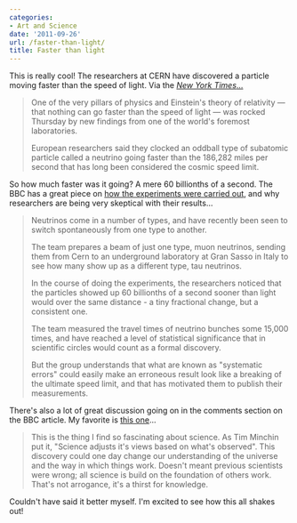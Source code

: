 ```yaml
---
categories:
- Art and Science
date: '2011-09-26'
url: /faster-than-light/
title: Faster than light
---
```


This is really cool! The researchers at CERN have discovered a particle moving faster than the speed of light. Via the <a href="http://www.nytimes.com/aponline/2011/09/22/world/europe/AP-EU-Breaking-Light-Speed.html"><em>New York Times</em>...</a>

<blockquote>One of the very pillars of physics and Einstein's theory of relativity — that nothing can go faster than the speed of light — was rocked Thursday by new findings from one of the world's foremost laboratories.

European researchers said they clocked an oddball type of subatomic particle called a neutrino going faster than the 186,282 miles per second that has long been considered the cosmic speed limit.</blockquote>

So how much faster was it going? A mere 60 billionths of a second. The BBC has a great piece on <a href="http://www.bbc.co.uk/news/science-environment-15017484">how the experiments were carried out</a>, and why researchers are being very skeptical with their results...

<blockquote>Neutrinos come in a number of types, and have recently been seen to switch spontaneously from one type to another.

The team prepares a beam of just one type, muon neutrinos, sending them from Cern to an underground laboratory at Gran Sasso in Italy to see how many show up as a different type, tau neutrinos.

In the course of doing the experiments, the researchers noticed that the particles showed up 60 billionths of a second sooner than light would over the same distance - a tiny fractional change, but a consistent one.

The team measured the travel times of neutrino bunches some 15,000 times, and have reached a level of statistical significance that in scientific circles would count as a formal discovery.

But the group understands that what are known as "systematic errors" could easily make an erroneous result look like a breaking of the ultimate speed limit, and that has motivated them to publish their measurements.</blockquote>

There's also a lot of great discussion going on in the comments section on the BBC article. My favorite is <a href="http://www.bbc.co.uk/news/science-environment-15017484?postId=110349215#comment_110349215">this one</a>...

<blockquote>This is the thing I find so fascinating about science. As Tim Minchin put it, "Science adjusts it's views based on what's observed". This discovery could one day change our understanding of the universe and the way in which things work. Doesn't meant previous scientists were wrong; all science is build on the foundation of others work. That's not arrogance, it's a thirst for knowledge.</blockquote>

Couldn't have said it better myself. I'm excited to see how this all shakes out!